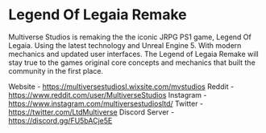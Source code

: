 # Legend Of Legaia Remake
Multiverse Studios is remaking the the iconic JRPG PS1 game, Legend Of Legaia. Using the latest technology and Unreal Engine 5.
With modern mechanics and updated user interfaces. The Legend of Legaia Remake will stay true to the games original core concepts and mechanics that built the community in the first place. 


Website - https://multiversestudiosl.wixsite.com/mvstudios
Reddit - https://www.reddit.com/user/MultiverseStudios
Instagram - https://www.instagram.com/multiversestudiosltd/
Twitter - https://twitter.com/LtdMultiverse
Discord Server - https://discord.gg/FU5bACje5E
